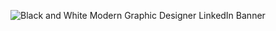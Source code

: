 
![Black and White Modern Graphic Designer LinkedIn Banner](https://github.com/user-attachments/assets/3216a72f-78a4-4c7c-b9ce-c7506aa89ac3)


